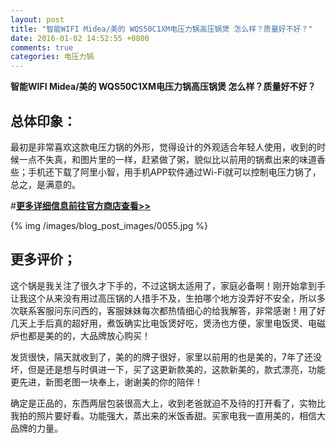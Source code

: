 ```yaml
---
layout: post
title: "智能WIFI Midea/美的 WQS50C1XM电压力锅高压锅煲 怎么样？质量好不好？"
date: 2016-01-02 14:52:55 +0800
comments: true
categories: 电压力锅
---
```


**智能WIFI Midea/美的 WQS50C1XM电压力锅高压锅煲 怎么样？质量好不好？**

## 总体印象：

最初是非常喜欢这款电压力锅的外形，觉得设计的外观适合年轻人使用，收到的时候一点不失真，和图片里的一样，赶紧做了粥，貌似比以前用的锅煮出来的味道香些；手机还下载了阿里小智，用手机APP软件通过Wi-Fi就可以控制电压力锅了，总之，是满意的。

#[**更多详细信息前往官方商店查看>>**](http://redirect.simba.taobao.com/rd?w=unionnojs&f=http%3A%2F%2Fai.taobao.com%2Fauction%2Fedetail.htm%3Fe%3DR02fXJ91o7DuDAZjWhpTWGL2lh9XYHTl1%252FcUpqEyF15BWJVBnwmj7tnO073KpEUuesayvrQ7hvkEwiwEAUVRm%252BkhmNFX%252F3dHWvA9v2QHrugIdF8vpPzQmyxkRCTGouB6EXX6xukalL5bQbodxKXFig%253D%253D%26ptype%3D100010%26from%3Dbasic&k=5ccfdb950740ca16&c=un&b=alimm_0&p=mm_109581374_12296429_46532450)

<!--More-->

{% img /images/blog_post_images/0055.jpg %}

## 更多评价；

这个锅是我关注了很久才下手的，不过这锅太适用了，家庭必备啊！刚开始拿到手让我这个从来没有用过高压锅的人措手不及，生拍哪个地方没弄好不安全，所以多次联系客服问东问西的，客服妹妹每次都热情细心的给我解答，非常感谢！用了好几天上手后真的超好用，煮饭确实比电饭煲好吃，煲汤也方便，家里电饭煲、电磁炉也都是美的的，大品牌放心购买！

发货很快，隔天就收到了，美的的牌子很好，家里以前用的也是美的，7年了还没坏，但是还是想与时俱进一下，买了这更新款美的，这款新美的，款式漂亮，功能更先进，新图老图一块奉上，谢谢美的你的陪伴！

确定是正品的，东西两层包装很高大上，收到老爸就迫不及待的打开看了，实物比我拍的照片要好看。功能强大，蒸出来的米饭香甜。买家电我一直用美的，相信大品牌的力量。